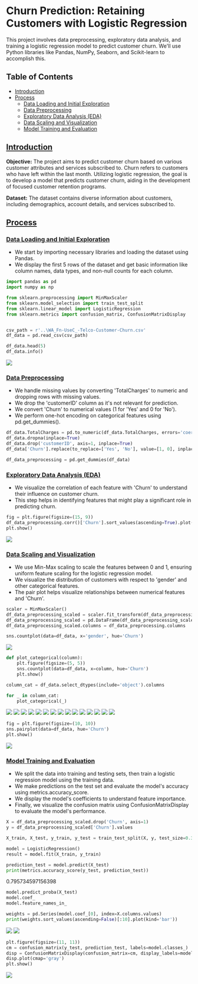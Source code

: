 # Churn Prediction: Retaining Customers with Logistic Regression

This project involves data preprocessing, exploratory data analysis, and training a logistic regression model to predict customer churn. We'll use Python libraries like Pandas, NumPy, Seaborn, and Scikit-learn to accomplish this.

## Table of Contents

- [Introduction](#introduction)
- [Process](#process)
  - [Data Loading and Initial Exploration](#import)
  - [Data Preprocessing](#model)
  - [Exploratory Data Analysis (EDA)](#cm)
  - [Data Scaling and Visualization](#interpret)
  - [Model Training and Evaluation](#train)

## [Introduction](#introduction)

**Objective:** The project aims to predict customer churn based on various customer attributes and services subscribed to. Churn refers to customers who have left within the last month. Utilizing logistic regression, the goal is to develop a model that predicts customer churn, aiding in the development of focused customer retention programs.

**Dataset:** The dataset contains diverse information about customers, including demographics, account details, and services subscribed to.

## [Process](#process)

### [Data Loading and Initial Exploration](#import)

- We start by importing necessary libraries and loading the dataset using Pandas.
- We display the first 5 rows of the dataset and get basic information like column names, data types, and non-null counts for each column.

```python
import pandas as pd
import numpy as np

from sklearn.preprocessing import MinMaxScaler
from sklearn.model_selection import train_test_split
from sklearn.linear_model import LogisticRegression
from sklearn.metrics import confusion_matrix, ConfusionMatrixDisplay


csv_path = r'..\WA_Fn-UseC_-Telco-Customer-Churn.csv'
df_data = pd.read_csv(csv_path)

df_data.head(5)
df_data.info()
```

![](plots/info.PNG)

### [Data Preprocessing](#model)

- We handle missing values by converting 'TotalCharges' to numeric and dropping rows with missing values.
- We drop the 'customerID' column as it's not relevant for prediction.
- We convert 'Churn' to numerical values (1 for 'Yes' and 0 for 'No').
- We perform one-hot encoding on categorical features using pd.get_dummies().

```python
df_data.TotalCharges = pd.to_numeric(df_data.TotalCharges, errors='coerce')
df_data.dropna(inplace=True)
df_data.drop('customerID', axis=1, inplace=True)
df_data['Churn'].replace(to_replace=['Yes', 'No'], value=[1, 0], inplace=True)

df_data_preprocessing = pd.get_dummies(df_data)
```

### [Exploratory Data Analysis (EDA)](#cm)

- We visualize the correlation of each feature with 'Churn' to understand their influence on customer churn.
- This step helps in identifying features that might play a significant role in predicting churn.

```python
fig = plt.figure(figsize=(15, 9))
df_data_preprocessing.corr()['Churn'].sort_values(ascending=True).plot(kind='bar')
plt.show()
```

![](plots/corr_churn.png)

### [Data Scaling and Visualization](#interpret)

- We use Min-Max scaling to scale the features between 0 and 1, ensuring uniform feature scaling for the logistic regression model.
- We visualize the distribution of customers with respect to 'gender' and other categorical features.
- The pair plot helps visualize relationships between numerical features and 'Churn'.

```python
scaler = MinMaxScaler()
df_data_preprocessing_scaled = scaler.fit_transform(df_data_preprocessing)
df_data_preprocessing_scaled = pd.DataFrame(df_data_preprocessing_scaled)
df_data_preprocessing_scaled.columns = df_data_preprocessing.columns

sns.countplot(data=df_data, x='gender', hue='Churn')
```

![](plots/countplot.png)

```python
def plot_categorical(column):
    plt.figure(figsize=(5, 5))
    sns.countplot(data=df_data, x=column, hue='Churn')
    plt.show()

column_cat = df_data.select_dtypes(include='object').columns

for _ in column_cat:
    plot_categorical(_)
```

![](plots/1.png)
![](plots/2.png)
![](plots/3.png)
![](plots/4.png)
![](plots/5.png)
![](plots/6.png)
![](plots/7.png)
![](plots/8.png)
![](plots/9.png)
![](plots/10.png)
![](plots/11.png)
![](plots/12.png)
![](plots/13.png)
![](plots/14.png)
![](plots/15.png)

```python
fig = plt.figure(figsize=(10, 10))
sns.pairplot(data=df_data, hue='Churn')
plt.show()
```

![](plots/pairplot.png)

### [Model Training and Evaluation](#train)

- We split the data into training and testing sets, then train a logistic regression model using the training data.
- We make predictions on the test set and evaluate the model's accuracy using metrics.accuracy_score.
- We display the model's coefficients to understand feature importance.
- Finally, we visualize the confusion matrix using ConfusionMatrixDisplay to evaluate the model's performance.

```python
X = df_data_preprocessing_scaled.drop('Churn', axis=1)
y = df_data_preprocessing_scaled['Churn'].values

X_train, X_test, y_train, y_test = train_test_split(X, y, test_size=0.3, random_state=42)

model = LogisticRegression()
result = model.fit(X_train, y_train)

prediction_test = model.predict(X_test)
print(metrics.accuracy_score(y_test, prediction_test))
```

0.795734597156398

```python
model.predict_proba(X_test)
model.coef_
model.feature_names_in_
```

```python
weights = pd.Series(model.coef_[0], index=X.columns.values)
print(weights.sort_values(ascending=False)[:10].plot(kind='bar'))
```

![](plots/weights.png)
![](plots/weights2.png)

```python
plt.figure(figsize=(11, 11))
cm = confusion_matrix(y_test, prediction_test, labels=model.classes_)
disp = ConfusionMatrixDisplay(confusion_matrix=cm, display_labels=model.classes_)
disp.plot(cmap='gray')
plt.show()
```

![](plots/cm.png)
